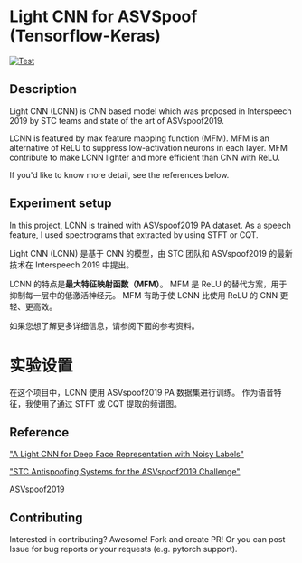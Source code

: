 # Light CNN for ASVSpoof (Tensorflow-Keras)

[![Test](https://github.com/ozora-ogino/LCNN/actions/workflows/test.yaml/badge.svg)](https://github.com/ozora-ogino/LCNN/actions/workflows/test.yaml)

## Description
Light CNN (LCNN) is CNN based model which was proposed in Interspeech 2019 by STC teams and state of the art of ASVspoof2019.

LCNN is featured by max feature mapping function (MFM).
MFM is an alternative of ReLU to suppress low-activation neurons in each layer.
MFM contribute to make LCNN lighter and more efficient than CNN with ReLU.

If you'd like to know more detail, see the references below.

## Experiment setup
In this project, LCNN is trained with ASVspoof2019 PA dataset.
As a speech feature, I used spectrograms that extracted by using STFT or CQT.





Light CNN (LCNN) 是基于 CNN 的模型，由 STC 团队和 ASVspoof2019 的最新技术在 Interspeech 2019 中提出。

LCNN 的特点是**最大特征映射函数（MFM）**。 MFM 是 ReLU 的替代方案，用于抑制每一层中的低激活神经元。 MFM 有助于使 LCNN 比使用 ReLU 的 CNN 更轻、更高效。

如果您想了解更多详细信息，请参阅下面的参考资料。

# 实验设置

在这个项目中，LCNN 使用 ASVspoof2019 PA 数据集进行训练。 作为语音特征，我使用了通过 STFT 或 CQT 提取的频谱图。

## Reference
["A Light CNN for Deep Face Representation with Noisy Labels"](https://arxiv.org/pdf/1511.02683.pdf)

["STC Antispoofing Systems for the ASVspoof2019 Challenge"](https://arxiv.org/abs/1904.05576)

[ASVspoof2019](https://www.asvspoof.org)


## Contributing
Interested in contributing? Awesome!
Fork and create PR! Or you can post Issue for bug reports or your requests (e.g. pytorch support).